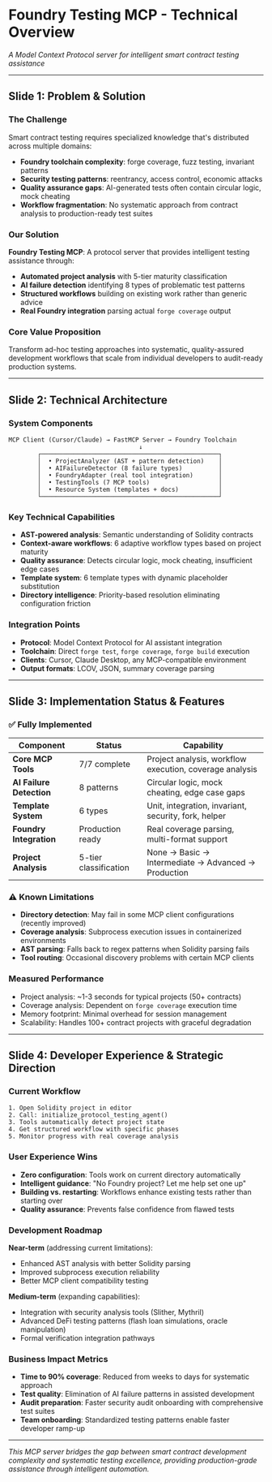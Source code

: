 # Foundry Testing MCP - Technical Overview

*A Model Context Protocol server for intelligent smart contract testing assistance*

---

## Slide 1: Problem & Solution

### The Challenge
Smart contract testing requires specialized knowledge that's distributed across multiple domains:
- **Foundry toolchain complexity**: forge coverage, fuzz testing, invariant patterns
- **Security testing patterns**: reentrancy, access control, economic attacks
- **Quality assurance gaps**: AI-generated tests often contain circular logic, mock cheating
- **Workflow fragmentation**: No systematic approach from contract analysis to production-ready test suites

### Our Solution
**Foundry Testing MCP**: A protocol server that provides intelligent testing assistance through:
- **Automated project analysis** with 5-tier maturity classification
- **AI failure detection** identifying 8 types of problematic test patterns  
- **Structured workflows** building on existing work rather than generic advice
- **Real Foundry integration** parsing actual `forge coverage` output

### Core Value Proposition
Transform ad-hoc testing approaches into systematic, quality-assured development workflows that scale from individual developers to audit-ready production systems.

---

## Slide 2: Technical Architecture

### System Components
```
MCP Client (Cursor/Claude) → FastMCP Server → Foundry Toolchain
                                    ↓
        ┌─────────────────────────────────────────────────┐
        │  • ProjectAnalyzer (AST + pattern detection)    │
        │  • AIFailureDetector (8 failure types)          │ 
        │  • FoundryAdapter (real tool integration)       │
        │  • TestingTools (7 MCP tools)                   │
        │  • Resource System (templates + docs)           │
        └─────────────────────────────────────────────────┘
```

### Key Technical Capabilities
- **AST-powered analysis**: Semantic understanding of Solidity contracts
- **Context-aware workflows**: 6 adaptive workflow types based on project maturity
- **Quality assurance**: Detects circular logic, mock cheating, insufficient edge cases
- **Template system**: 6 template types with dynamic placeholder substitution
- **Directory intelligence**: Priority-based resolution eliminating configuration friction

### Integration Points
- **Protocol**: Model Context Protocol for AI assistant integration
- **Toolchain**: Direct `forge test`, `forge coverage`, `forge build` execution
- **Clients**: Cursor, Claude Desktop, any MCP-compatible environment
- **Output formats**: LCOV, JSON, summary coverage parsing

---

## Slide 3: Implementation Status & Features

### ✅ Fully Implemented
| Component | Status | Capability |
|-----------|--------|------------|
| **Core MCP Tools** | 7/7 complete | Project analysis, workflow execution, coverage analysis |
| **AI Failure Detection** | 8 patterns | Circular logic, mock cheating, edge case gaps |
| **Template System** | 6 types | Unit, integration, invariant, security, fork, helper |
| **Foundry Integration** | Production ready | Real coverage parsing, multi-format support |
| **Project Analysis** | 5-tier classification | None → Basic → Intermediate → Advanced → Production |

### ⚠️ Known Limitations
- **Directory detection**: May fail in some MCP client configurations (recently improved)
- **Coverage analysis**: Subprocess execution issues in containerized environments
- **AST parsing**: Falls back to regex patterns when Solidity parsing fails
- **Tool routing**: Occasional discovery problems with certain MCP clients

### Measured Performance
- Project analysis: ~1-3 seconds for typical projects (50+ contracts)
- Coverage analysis: Dependent on `forge coverage` execution time
- Memory footprint: Minimal overhead for session management
- Scalability: Handles 100+ contract projects with graceful degradation

---

## Slide 4: Developer Experience & Strategic Direction

### Current Workflow
```
1. Open Solidity project in editor
2. Call: initialize_protocol_testing_agent()
3. Tools automatically detect project state
4. Get structured workflow with specific phases
5. Monitor progress with real coverage analysis
```

### User Experience Wins
- **Zero configuration**: Tools work on current directory automatically
- **Intelligent guidance**: "No Foundry project? Let me help set one up"
- **Building vs. restarting**: Workflows enhance existing tests rather than starting over
- **Quality assurance**: Prevents false confidence from flawed tests

### Development Roadmap
**Near-term** (addressing current limitations):
- Enhanced AST analysis with better Solidity parsing
- Improved subprocess execution reliability
- Better MCP client compatibility testing

**Medium-term** (expanding capabilities):
- Integration with security analysis tools (Slither, Mythril)
- Advanced DeFi testing patterns (flash loan simulations, oracle manipulation)
- Formal verification integration pathways

### Business Impact Metrics
- **Time to 90% coverage**: Reduced from weeks to days for systematic approach
- **Test quality**: Elimination of AI failure patterns in assisted development
- **Audit preparation**: Faster security audit onboarding with comprehensive test suites
- **Team onboarding**: Standardized testing patterns enable faster developer ramp-up

---

*This MCP server bridges the gap between smart contract development complexity and systematic testing excellence, providing production-grade assistance through intelligent automation.* 